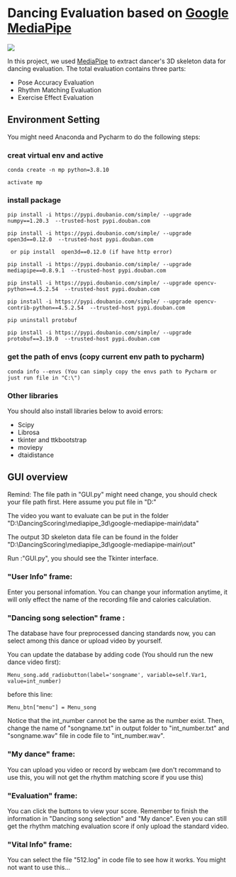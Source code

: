 # Dancing Evaluation based on [Google MediaPipe](https://github.com/google/mediapipe)

[![](doc/rris_database.gif)](https://www.nature.com/articles/s41597-020-00627-7?sf237508323=1)

In this project, we used [MediaPipe](https://opensource.google/projects/mediapipe) to extract dancer's 3D skeleton data for dancing evaluation. The total evaluation contains three parts:

* Pose Accuracy Evaluation
* Rhythm Matching Evaluation
* Exercise Effect Evaluation

## Environment Setting
You might need Anaconda and Pycharm to do the following steps:
### creat virtual env and active
```
conda create -n mp python=3.8.10

activate mp
```
### install package
```
pip install -i https://pypi.doubanio.com/simple/ --upgrade numpy==1.20.3  --trusted-host pypi.douban.com

pip install -i https://pypi.doubanio.com/simple/ --upgrade open3d==0.12.0  --trusted-host pypi.douban.com

 or pip install  open3d==0.12.0 (if have http error)
 
pip install -i https://pypi.doubanio.com/simple/ --upgrade mediapipe==0.8.9.1  --trusted-host pypi.douban.com

pip install -i https://pypi.doubanio.com/simple/ --upgrade opencv-python==4.5.2.54  --trusted-host pypi.douban.com

pip install -i https://pypi.doubanio.com/simple/ --upgrade opencv-contrib-python==4.5.2.54  --trusted-host pypi.douban.com

pip uninstall protobuf

pip install -i https://pypi.doubanio.com/simple/ --upgrade protobuf==3.19.0  --trusted-host pypi.douban.com
```
### get the path of envs (copy current env path to pycharm)
```
conda info --envs (You can simply copy the envs path to Pycharm or just run file in "C:\")
```
### Other libraries
You should also install libraries below to avoid errors:
* Scipy
* Librosa
* tkinter and ttkbootstrap
* moviepy
* dtaidistance


## GUI overview
Remind: The file path in "GUI.py" might need change, you should check your file path first. Here assume you put file in "D:\"

The video you want to evaluate can be put in the folder "D:\DancingScoring\mediapipe_3d\google-mediapipe-main\data"

The output 3D skeleton data file can be found in the folder "D:\DancingScoring\mediapipe_3d\google-mediapipe-main\out"

Run :"GUI.py", you should see the Tkinter interface.

### "User Info" frame: 
Enter you personal infomation. You can change your information anytime, it will only effect the name of the recording file and calories calculation.

### "Dancing song selection" frame :
The database have four preprocessed dancing standards now, you can select among this dance or upload video by yourself.

You can update the database by adding code (You should run the new dance video first): 
```
Menu_song.add_radiobutton(label='songname', variable=self.Var1, value=int_number)
```
before this line:
```
Menu_btn["menu"] = Menu_song
```
Notice that the int_number cannot be the same as the number exist. Then, change the name of "songname.txt" in output folder to "int_number.txt" and "songname.wav" file in code file to "int_number.wav". 

### "My dance" frame:
You can upload you video or record by webcam (we don't recommand to use this, you will not get the rhythm matching score if you use this)

### "Evaluation" frame:
You can click the buttons to view your score. Remember to finish the information in "Dancing song selection" and "My dance". Even you can still get the rhythm matching evaluation score if only upload the standard video.

### "Vital Info" frame:
You can select the file "512.log" in code file to see how it works. You might not want to use this...



